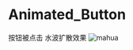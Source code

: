 # Animated_Button
按钮被点击 水波扩散效果
![mahua](http://myweb-10017157.file.myqcloud.com/gif/131162468435536632.gif)
